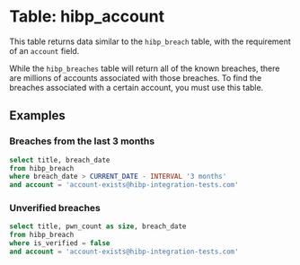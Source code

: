 # Table: hibp_account

This table returns data similar to the `hibp_breach` table, with the requirement of an `account` field.

While the `hibp_breaches` table will return all of the known breaches, there are millions of accounts associated with those
breaches. To find the breaches associated with a certain account, you must use this table.

## Examples

### Breaches from the last 3 months

```sql
select title, breach_date
from hibp_breach
where breach_date > CURRENT_DATE - INTERVAL '3 months'
and account = 'account-exists@hibp-integration-tests.com'
```

### Unverified breaches

```sql
select title, pwn_count as size, breach_date
from hibp_breach
where is_verified = false
and account = 'account-exists@hibp-integration-tests.com'
```
